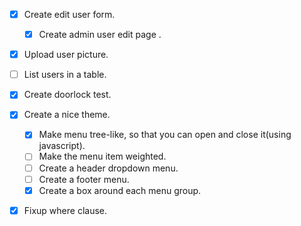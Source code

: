 
- [x] Create edit user form.
	- [x] Create admin user edit page .
- [x] Upload user picture.
- [ ] List users in a table.
- [x] Create doorlock test.
- [x] Create a nice theme.
	- [x] Make menu tree-like, so that you can open and close it(using javascript).
	- [ ] Make the menu item weighted.
	- [ ] Create a header dropdown menu.
	- [ ] Create a footer menu.
	- [x] Create a box around each menu group.
- [x] Fixup where clause.

